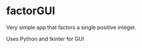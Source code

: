 # factorGUI
Very simple app that factors a single positive integer.

Uses Python and tkinter for GUI
